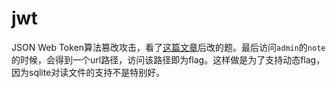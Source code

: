 # jwt

JSON Web Token算法篡改攻击，看了[这篇文章](https://www.anquanke.com/post/id/145540#h3-8)后改的题。最后访问`admin`的`note`的时候，会得到一个url路径，访问该路径即为flag。这样做是为了支持动态flag，因为sqlite对读文件的支持不是特别好。